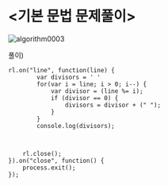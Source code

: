 # <기본 문법 문제풀이>

![algorithm0003](/users/natae/study/image/algorithm0003.png)

풀이)
```
rl.on("line", function(line) {
		var divisors = ' '
		for(var i = line; i > 0; i--) {			
			var divisor = (line %= i);
		 	if (divisor == 0) {
				divisors = divisor + (" ");
			}
		}
		console.log(divisors);
	
	
	
	rl.close();
}).on("close", function() {
	process.exit();
});
```
